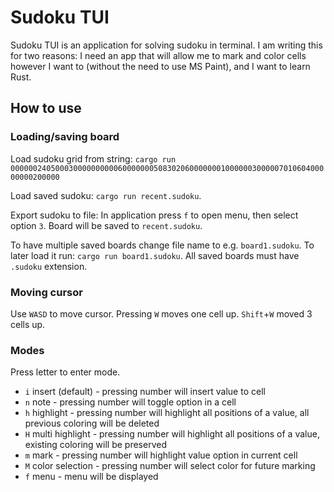 # Sudoku TUI

Sudoku TUI is an application for solving sudoku in terminal. I am writing this for two reasons: I need an app that will allow me to mark and color cells however I want to (without the need to use MS Paint), and I want to learn Rust.

## How to use

### Loading/saving board

Load sudoku grid from string:
`cargo run 000000240500030000000000600000005083020600000001000000300000701060400000000200000`

Load saved sudoku:
`cargo run recent.sudoku`.


Export sudoku to file:
In application press `f` to open menu, then select option `3`. Board will be saved to `recent.sudoku`.

To have multiple saved boards change file name to e.g. `board1.sudoku`. To later load it run: `cargo run board1.sudoku`. All saved boards must have `.sudoku` extension.

### Moving cursor

Use `WASD` to move cursor. Pressing `W` moves one cell up. `Shift`+`W` moved 3 cells up.

### Modes
Press letter to enter mode.
- `i` insert (default) - pressing number will insert value to cell
- `n` note - pressing number will toggle option in a cell
- `h` highlight - pressing number will highlight all positions of a value, all previous coloring will be deleted
- `H` multi highlight - pressing number will highlight all positions of a value, existing coloring will be preserved
- `m` mark - pressing number will highlight value option in current cell
- `M` color selection - pressing number will select color for future marking
- `f` menu - menu will be displayed



